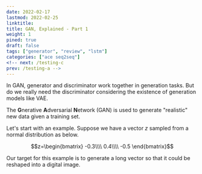 ```yaml
---
date: 2022-02-17
lastmod: 2022-02-25
linktitle: 
title: GAN, Explained - Part 1
weight: 1
pined: true
draft: false
tags: ["generator", "review", "lstm"]
categories: ["ace seq2seq"]
<!-- next: /testing-c
prev: /testing-a -->
---
```


 In GAN, generator and discriminator work together in generation tasks. But do we really need the discriminator considering the existence of generation models like VAE.

<!--more-->

The **G**nerative **A**dversarial **N**etwork (GAN) is used to generate "realistic" new data given a training set. 

Let's start with an example. Suppose we have a vector $z$ sampled from a normal distribution as below.

$$z=\begin{bmatrix}
-0.3\\\\
0.4\\\\
-0.5
\end{bmatrix}$$

Our target for this example is to generate a long vector so that it could be reshaped into a digital image. 

